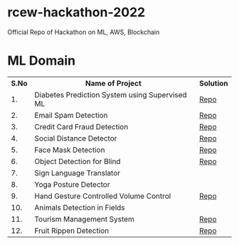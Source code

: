 # rcew-hackathon-2022
Official Repo of Hackathon on ML, AWS, Blockchain

# ML Domain
<table>
  <tr>
    <th>S.No</th>
    <th>Name of Project</th>
    <th>Solution</th>
  </tr>
  <tr>
    <td>1.</td>
    <td>Diabetes Prediction System using Supervised ML</td>
    <td><a href="https://github.com/maddydevgits/Dibetes-prediction-with-different-ml-approches">Repo</a></td>
  </tr>
  <tr>
    <td>2.</td>
    <td>Email Spam Detection</td>
    <td><a href="https://github.com/maddydevgits/email-spam-detection">Repo</a></td>
  </tr>
  <tr>
    <td>3.</td>
    <td>Credit Card Fraud Detection</td>
    <td><a href="https://github.com/maddydevgits/credit-card-fraud-detection-system">Repo</a></td>
  </tr>
  <tr>
    <td>4.</td>
    <td>Social Distance Detector</td>
    <td><a href="https://github.com/maddydevgits/sacet-live-social-distance-detection">Repo</a></td>
  </tr>
  <tr>
    <td>5.</td>
    <td>Face Mask Detection</td>
    <td><a href="https://github.com/maddydevgits/face-mask-detector">Repo</a></td>
  </tr>
  <tr>
    <td>6.</td>
    <td>Object Detection for Blind</td>
    <td><a href="https://github.com/maddydevgits/object-detection-yolov3">Repo</a></td>
  </tr>
  <tr>
    <td>7.</td>
    <td>Sign Language Translator</td>
    <td></td>
  </tr>
  <tr>
    <td>8.</td>
    <td>Yoga Posture Detector</td>
    <td></td>
  </tr>
  <tr>
    <td>9.</td>
    <td>Hand Gesture Controlled Volume Control</td>
    <td><a href="https://github.com/maddydevgits/hand-finger-tracking-music-player-control">Repo</a></td>
  </tr>
  <tr>
    <td>10.</td>
    <td>Animals Detection in Fields</td>
    <td></td>
  </tr>
  <tr>
    <td>11.</td>
    <td>Tourism Management System</td>
    <td><a href="https://github.com/maddydevgits/tourism-management-system">Repo</a></td>
  </tr>
  <tr>
    <td>12.</td>
    <td>Fruit Rippen Detection</td>
    <td><a href="https://github.com/maddydevgits/banana-fruit-ripening-system">Repo</a></td>
  </tr>
</table>
